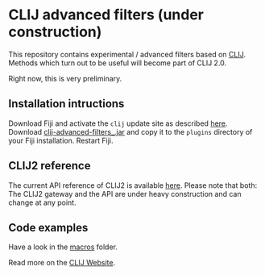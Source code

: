 # CLIJ advanced filters (under construction)
This repository contains experimental / advanced filters based on [CLIJ](https://clij.github.io). 
Methods which turn out to be useful will become part of CLIJ 2.0.

Right now, this is very preliminary.

## Installation intructions
Download Fiji and activate the `clij` update site as described [here](https://clij.github.io/clij-docs/installationInFiji). 
Download [clij-advanced-filters_.jar](https://github.com/clij/clij-advanced-filters/releases/download/0.6.0-preprint_v2/clij-advanced-filters_-0.6.0.jar) and copy it to the `plugins` directory of your Fiji installation. Restart Fiji.

## CLIJ2 reference
The current API reference of CLIJ2 is available [here](reference). Please note that both: The CLIJ2 gateway and the API are under heavy construction and can change at any point.

## Code examples
Have a look in the [macros](https://github.com/clij/clij-advanced-filters/tree/master/src/main/macro) folder.

Read more on the [CLIJ Website](https://clij.github.io).


